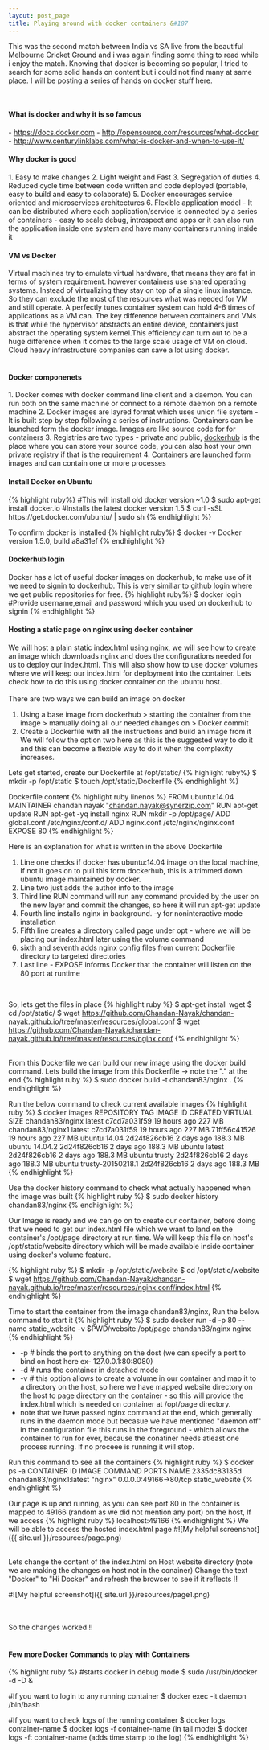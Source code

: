 ```yaml
---
layout: post_page
title: Playing around with docker containers &#187
---
```


<p>
This was the second match between India vs SA live from the beautiful Melbourne Cricket Ground and i was again finding some thing to read while i enjoy the match. Knowing that docker is becoming so popular, I tried to search for some solid hands on content but i could not find many at same place. I will be posting a series of hands on docker stuff here.
</p>
<BR>
<h4>What is docker and why it is so famous</h4>
- <a href="https://www.docker.com/whatisdocker/#copy1">https://docs.docker.com</a>
- <a href="http://opensource.com/resources/what-docker">http://opensource.com/resources/what-docker</a>
- <a href="http://www.centurylinklabs.com/what-is-docker-and-when-to-use-it/">http://www.centurylinklabs.com/what-is-docker-and-when-to-use-it/</a>
<BR>
<h4>Why docker is good</h4>
1. Easy to make changes
2. Light weight and Fast
3. Segregation of duties
4. Reduced cycle time between code written and code deployed (portable, easy to build and easy to colaborate)
5. Docker encourages service oriented and microservices architectures
6. Flexible application model - It can be distributed where each application/service is connected by a series of containers - easy to scale debug, introspect and apps or it can also run the application inside one system and have many containers running inside it
<BR>
<h4>VM vs Docker</h4>
Virtual machines try to emulate virtual hardware, that means they are fat in terms of system requirement. however containers use shared operating systems. Instead of virtualizing they stay on top of a single linux instance. So they can exclude the most of the resources what was needed for VM and still operate. A perfectly tunes container system can hold 4-6 times of applications as a VM can. The key difference between containers and VMs is that while the hypervisor abstracts an entire device, containers just abstract the operating system kernel.This efficiency can turn out to be a huge difference when it comes to the large scale usage of VM on cloud. Cloud heavy infrastructure companies can save a lot using docker.
<BR>
<BR>
<h4>Docker componenets</h4>
1. Docker comes with docker command line client and a daemon. You can run both on the same machine or connect to a remote daemon on a remote machine
2. Docker images are layred format which uses union file system - It is built step by step following a series of instructions. Containers can be launched form the docker image. Images are like source code for for containers
3. Registries are two types - private and public, <a href="https://hub.docker.com/">dockerhub</a> is the place where you can store your source code, you can also host your own private registry if that is the requirement
4. Containers are launched form images and can contain one or more processes
<BR>
<h4>Install Docker on Ubuntu</h4>
{% highlight ruby%}
#This will install old docker version ~1.0
$ sudo apt-get install docker.io
#Installs the latest docker version 1.5
$ curl -sSL https://get.docker.com/ubuntu/ | sudo sh
{% endhighlight %}

To confirm docker is installed
{% highlight ruby%}
$ docker -v
Docker version 1.5.0, build a8a31ef
{% endhighlight %}
<BR>
<h4>Dockerhub login</h4>
Docker has a lot of useful docker images on dockerhub, to make use of it we need to signin to dockerhub. This is very simillar to github login where we get public repositories for free.
{% highlight ruby%}
$ docker login
#Provide username,email and password which you used on dockerhub to signin
{% endhighlight %}
<BR>
<h4>Hosting a static page on nginx using docker container</h4>
We will host a plain static index.html using nginx, we will see how to create an image which downloads nginx and does the configurations needed for us to deploy our index.html. This will also show how to use docker volumes where we will keep our index.html for deployment into the container. Lets check how to do this using docker container on the ubuntu host.
<BR><BR>
There are two ways we can build an image on docker

1. Using a base image from dockerhub > starting the container from the image > manually doing all our needed changes on > Docker commit
2. Create a Dockerfile with all the instructions and build an image from it
We will follow the option two here as this is the suggested way to do it and this can become a flexible way to do it when the complexity increases. 

Lets get started, create our Dockerfile at /opt/static/
{% highlight ruby%}
$ mkdir -p /opt/static
$ touch /opt/static/Dockerfile
{% endhighlight %}

Dockerfile content
{% highlight ruby linenos %}
FROM ubuntu:14.04
MAINTAINER chandan nayak "chandan.nayak@synerzip.com"
RUN apt-get update
RUN apt-get -yq install nginx
RUN mkdir -p /opt/page/
ADD global.conf /etc/nginx/conf.d/
ADD nginx.conf /etc/nginx/nginx.conf
EXPOSE 80
{% endhighlight %}

Here is an explanation for what is written in the above Dockerfile

1. Line one checks if docker has ubuntu:14.04 image on the local machine, If not it goes on to pull this form dockerhub, this is a trimmed down ubuntu image maintained by docker.
2. Line two just adds the author info to the image
3. Third line RUN command will run any command provided by the user on the new layer and commit the changes, so here it will run apt-get update
4. Fourth line installs nginx in background. -y for noninteractive mode installation
5. Fifth line creates a directory called page under opt - where we will be placing our index.html later using the volume command
6. sixth and seventh adds nginx config files from current Dockerfile directory to targeted directories
7. Last line - EXPOSE informs Docker that the container will listen on the 80 port at runtime
<BR>

So, lets get the files in place
{% highlight ruby %}
$ apt-get install wget
$ cd /opt/static/
$ wget https://github.com/Chandan-Nayak/chandan-nayak.github.io/tree/master/resources/global.conf
$ wget https://github.com/Chandan-Nayak/chandan-nayak.github.io/tree/master/resources/nginx.conf
{% endhighlight %}

<BR>
From this Dockerfile we can build our new image using the docker build command. Lets build the image from this Dockerfile -> note the "." at the end
{% highlight ruby %}
$ sudo docker build -t chandan83/nginx .
{% endhighlight %}

Run the below command to check current available images
{% highlight ruby %}
$ docker images
REPOSITORY          TAG                 IMAGE ID            CREATED             VIRTUAL SIZE
chandan83/nginx     latest              c7cd7a031f59        19 hours ago        227 MB
chandan83/nginx1    latest              c7cd7a031f59        19 hours ago        227 MB
<none>              <none>              71ff56c41526        19 hours ago        227 MB
ubuntu              14.04               2d24f826cb16        2 days ago          188.3 MB
ubuntu              14.04.2             2d24f826cb16        2 days ago          188.3 MB
ubuntu              latest              2d24f826cb16        2 days ago          188.3 MB
ubuntu              trusty              2d24f826cb16        2 days ago          188.3 MB
ubuntu              trusty-20150218.1   2d24f826cb16        2 days ago          188.3 MB
{% endhighlight %}

Use the docker history command to check what actually happened when the image was built
{% highlight ruby %}
$ sudo docker history chandan83/nginx
{% endhighlight %}

Our Image is ready and we can go on to create our container, before doing that we need to get our index.html file which we want to land on the container's /opt/page directory at run time. We will keep this file on host's /opt/static/website directory which will be made available inside container using docker's volume feature.

{% highlight ruby %}
$ mkdir -p /opt/static/website
$ cd /opt/static/website
$ wget https://github.com/Chandan-Nayak/chandan-nayak.github.io/tree/master/resources/nginx.conf/index.html
{% endhighlight %}

Time to start the container from the image chandan83/nginx, Run the below command to start it
{% highlight ruby %}
$ sudo docker run -d -p 80 --name static_website -v $PWD/website:/opt/page chandan83/nginx nginx
{% endhighlight %}

- -p # binds the port to anything on the dost (we can specify a port to bind on host here ex- 127.0.0.1:80:8080)
- -d # runs the container in detached mode
- -v # this option allows to create a volume in our container and map it to a directory on the host, so here we have mapped website directory on the host to page directory on the container - so this will provide the index.html which is needed on container at /opt/page directory.
- note that we have passed nginx command at the end, which generally runs in the daemon mode but becasue we have mentioned "daemon off" in the configuration file this runs in the foreground - which allows the container to run for ever, because the conatiner needs atleast one process running. If no proceee is running it will stop.

Run this command to see all the containers
{% highlight ruby %}
$ docker ps -a
CONTAINER ID     IMAGE                     COMMAND    PORTS                   NAME
2335dc83135d     chandan83/nginx1:latest   "nginx"    0.0.0.0:49166->80/tcp   static_website
{% endhighlight %}

Our page is up and running, as you can see port 80 in the container is mapped to 49166 (random as we did not mention any port) on the host, If we access
{% highlight ruby %}
localhost:49166
{% endhighlight %}
We will be able to access the hosted index.html page
#![My helpful screenshot]({{ site.url }}/resources/page.png)
<BR><BR>

Lets change the content of the index.html on Host website directory (note we are making the changes on host not in the conainer)
Change the text "Docker" to "Hi Docker" and refresh the browser to see if it reflects !!

#![My helpful screenshot]({{ site.url }}/resources/page1.png)

<BR><BR>
So the changes worked !!
<BR><BR>
   
<h4>Few more Docker Commands to play with Containers</h4>
{% highlight ruby %}
#starts docker in debug mode
$ sudo /usr/bin/docker -d -D &

#If you want to login to any running container
$ docker exec -it daemon /bin/bash

#If you want to check logs of the running container
$ docker logs container-name
$ docker logs -f container-name (in tail mode)
$ docker logs -ft container-name (adds time stamp to the log)
{% endhighlight %}

